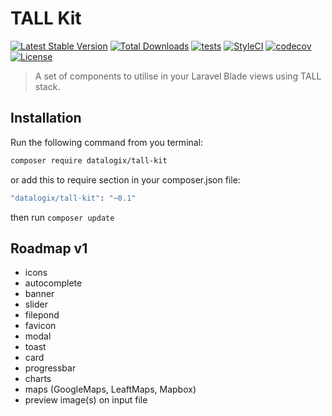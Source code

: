 # TALL Kit

[![Latest Stable Version](https://poser.pugx.org/datalogix/tall-kit/version)](https://packagist.org/packages/datalogix/tall-kit)
[![Total Downloads](https://poser.pugx.org/datalogix/tall-kit/downloads)](https://packagist.org/packages/datalogix/tall-kit)
[![tests](https://github.com/datalogix/tall-kit/workflows/tests/badge.svg)](https://github.com/datalogix/tall-kit/actions)
[![StyleCI](https://github.styleci.io/repos/314913323/shield?style=flat)](https://github.styleci.io/repos/314913323)
[![codecov](https://codecov.io/gh/datalogix/tall-kit/branch/main/graph/badge.svg)](https://codecov.io/gh/datalogix/tall-kit)
[![License](https://poser.pugx.org/datalogix/tall-kit/license)](https://packagist.org/packages/datalogix/tall-kit)

> A set of components to utilise in your Laravel Blade views using TALL stack.

## Installation

Run the following command from you terminal:

```bash
composer require datalogix/tall-kit
```

or add this to require section in your composer.json file:

```bash
"datalogix/tall-kit": "~0.1"
```

then run ```composer update```

## Roadmap v1

- icons
- autocomplete
- banner
- slider
- filepond
- favicon
- modal
- toast
- card
- progressbar
- charts
- maps (GoogleMaps, LeaftMaps, Mapbox)
- preview image(s) on input file
